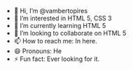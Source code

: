- 👋 Hi, I’m @vambertopires
- 👀 I’m interested in HTML 5, CSS 3
- 🌱 I’m currently learning HTML 5
- 💞️ I’m looking to collaborate on HTML 5
- 📫 How to reach me: In here.
- 😄 Pronouns: He
- ⚡ Fun fact: Ever looking for it.

<!---
vambertopires/vambertopires is a ✨ special ✨ repository because its `README.md` (this file) appears on your GitHub profile.
You can click the Preview link to take a look at your changes.
--->
